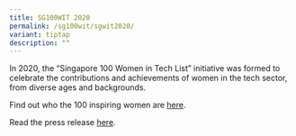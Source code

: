 ```yaml
---
title: SG100WIT 2020
permalink: /sg100wit/sgwit2020/
variant: tiptap
description: ""
---
```

<p>In 2020, the “Singapore 100 Women in Tech List” initiative was formed
to celebrate the contributions and achievements of women in the tech sector,
from diverse ages and backgrounds.</p>
<p>Find out who the 100 inspiring women are <a href="https://www.scs.org.sg/awards/sg100wit/2020" rel="noopener noreferrer nofollow" target="_blank">here</a>.</p>
<p>Read the press release <a href="https://www.imda.gov.sg/resources/press-releases-factsheets-and-speeches/press-releases/2020/sg-women-in-tech-rallies-community-and-industry" rel="noopener noreferrer nofollow" target="_blank">here</a>.</p>